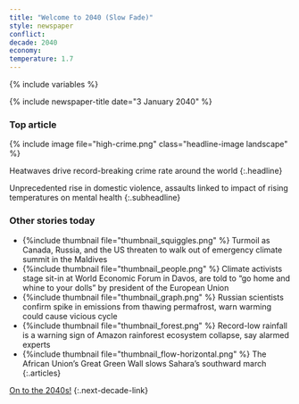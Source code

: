 ```yaml
---
title: "Welcome to 2040 (Slow Fade)"
style: newspaper
conflict: 
decade: 2040
economy: 
temperature: 1.7
---
```


{% include variables %}

{% include newspaper-title date="3 January 2040" %}

### Top article

{% include image file="high-crime.png" class="headline-image landscape" %}

Heatwaves drive record-breaking crime rate around the world
{:.headline}

Unprecedented rise in domestic violence, assaults linked to impact of rising temperatures on mental health
{:.subheadline}

### Other stories today

- {%include thumbnail file="thumbnail_squiggles.png" %} Turmoil as Canada, Russia, and the US threaten to walk out of emergency climate summit in the Maldives
- {%include thumbnail file="thumbnail_people.png" %} Climate activists stage sit-in at World Economic Forum in Davos, are told to “go home and whine to your dolls” by president of the European Union
- {%include thumbnail file="thumbnail_graph.png" %} Russian scientists confirm spike in emissions from thawing permafrost, warn warming could cause vicious cycle
- {%include thumbnail file="thumbnail_forest.png" %} Record-low rainfall is a warning sign of Amazon rainforest ecosystem collapse, say alarmed experts
- {%include thumbnail file="thumbnail_flow-horizontal.png" %} The African Union’s Great Green Wall slows Sahara’s southward march
{:.articles}

[On to the 2040s!](chapter_refugee-crisis-and-slow-fade-world.html)
{:.next-decade-link}
